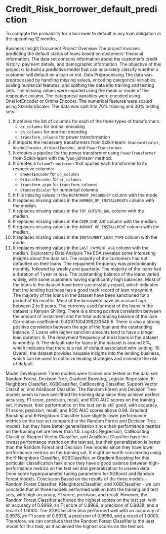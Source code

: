 # Credit_Risk_borrower_default_prediction
To compute the probability for a borrower to default in any loan obligation in the upcoming 12 months,

Business Insight Document
Project Overview
The project involves predicting the default status of loans based on customers' financial information. The data set contains information about the customer's credit history, payment details, and demographic information. The objective of this project is to build a predictive model that can accurately classify whether a customer will default on a loan or not.
Data Preprocessing
The data was preprocessed by handling missing values, encoding categorical variables, scaling numerical features, and splitting the data into training and testing sets. The missing values were imputed using the mean or mode of the respective column. The categorical variables were encoded using OneHotEncoder or OrdinalEncoder. The numerical features were scaled using StandardScaler. The data was split into 70% training and 30% testing sets.
1. It defines the list of columns for each of the three types of transformers:
   - `or_columns` for ordinal encoding
   - `oh_columns` for one-hot encoding
   - `transform_columns` for power transformation
2. It imports the necessary transformers from Scikit-learn: `StandardScaler`, `OneHotEncoder`, `OrdinalEncoder`, and `PowerTransformer`.
3. It creates a pipeline for the power transformer using `PowerTransformer` from Scikit-learn with the 'yeo-johnson' method.
4. It creates a `ColumnTransformer` that applies each transformer to its respective columns:
   - `OneHotEncoder` for `oh_columns`
   - `OrdinalEncoder` for `or_columns`
   - `transform_pipe` for `transform_columns`
   - `StandardScaler` for numerical columns
5. It fills missing values in the `REPAYMENT_FREQUENCY` column with the mode.
6. It replaces missing values in the `NUMBER_OF_INSTALLMENTS` column with the median.
7. It replaces missing values in the `TOT_OUTSTD_BAL` column with the median.
8. It replaces missing values in the `OVER_DUE_AMT` column with the median.
9. It replaces missing values in the `AMOUNT_OF_INSTALLMENT` column with the median.
10. It replaces missing values in the `INSTALMENT_LOAN_TYPE` column with the mode.
11. It replaces missing values in the `LAST_PAYMENT_AGE` column with the median.
Exploratory Data Analysis
The EDA revealed some interesting insights about the data set. The majority of the customers had not defaulted on their loans. The repayment frequency was predominantly monthly, followed by weekly and quarterly. The majority of the loans had a duration of 1 year or less. The outstanding balance of the loans varied widely, with some customers having significantly high balances.
Most of the loans in the dataset have been successfully repaid, which indicates that the lending business has a good track record of loan repayment.
The majority of the loans in the dataset have been sanctioned for a period of 65 months.
Most of the borrowers have an account age between 2 to 5 years.
The currency used for most of the loans in the dataset is Kenyan Shilling.
There is a strong positive correlation between the amount of installment and the total outstanding balance of the loan.
         Correlation coefficient: 0.40971004398233546
      6.   There is also a strong positive correlation between the age of the loan and the outstanding balance.
      7.   Loans with higher sanction amounts tend to have a longer loan duration.
    8. The repayment frequency of most loans in the dataset is monthly.
    9.    The default rate for loans in the dataset is around 8%, which indicates that there is a risk of default associated with lending.
    10.   Overall, the dataset provides valuable insights into the lending business, which can be used to optimize lending strategies and minimize the risk of default.



Model Development
Three models were trained and tested on the data set:  Random Forest, Decision Tree, Gradient Boosting, Logistic Regression, K-Neighbors Classifier, XGBClassifier, CatBoosting Classifier, Support Vector Classifier, and AdaBoost Classifier.
The Random Forest and Decision Tree models seem to have overfitted the training data since they achieve perfect accuracy, F1 score, precision, recall, and ROC AUC scores on the training set. However, their performance on the test set is still good, with accuracy, F1 score, precision, recall, and ROC AUC scores above 0.99.
Gradient Boosting and K-Neighbors Classifier have slightly lower performance metrics on the test set compared to the Random Forest and Decision Tree models, but they have better generalization since their performance metrics on the training set are lower than 1.0.
Logistic Regression, CatBoosting Classifier, Support Vector Classifier, and AdaBoost Classifier have the lowest performance metrics on the test set, but their generalization is better than the Random Forest and Decision Tree models since they have lower performance metrics on the training set.
It might be worth considering using the K-Neighbors Classifier, XGBClassifier, or Gradient Boosting for this particular classification task since they have a good balance between high-performance metrics on the test set and generalization to unseen data.
Done some hyperparameter tuning parameters for XGBoost and Random Forest models. 
Conclusion Based on the results of the three models - Random Forest Classifier, KNeighborsClassifier, and XGBClassifier - we can conclude that all three models performed well on both the training and test sets, with high accuracy, F1 score, precision, and recall.
However, the Random Forest Classifier achieved the highest scores on the test set, with an accuracy of 0.9969, an F1 score of 0.9969, a precision of 0.9938, and a recall of 1.0000. The XGBClassifier also performed well with an accuracy of 0.9978, an F1 score of 0.9978, a precision of 0.9956, and a recall of 1.0000.
Therefore, we can conclude that the Random Forest Classifier is the best model for this task, as it achieved the highest scores on the test set.


